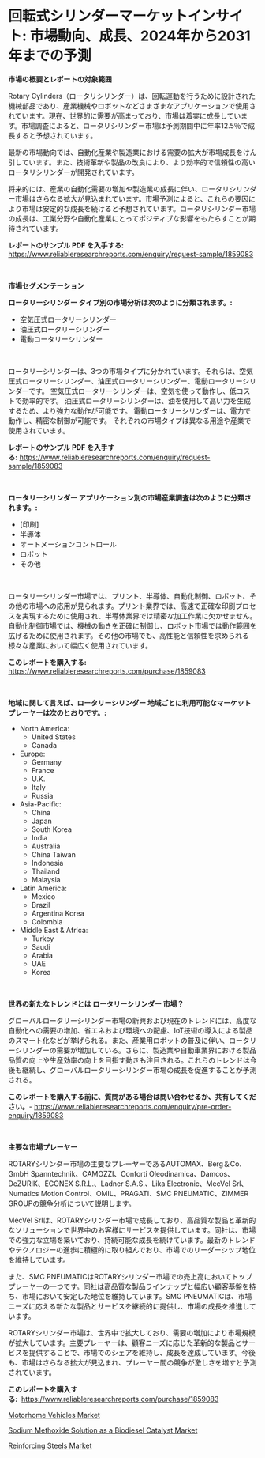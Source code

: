 <p><h1>回転式シリンダーマーケットインサイト: 市場動向、成長、2024年から2031年までの予測</h1></p><p><strong>市場の概要とレポートの対象範囲</strong></p>
<p><p>Rotary Cylinders（ロータリシリンダー）は、回転運動を行うために設計された機械部品であり、産業機械やロボットなどさまざまなアプリケーションで使用されています。現在、世界的に需要が高まっており、市場は着実に成長しています。市場調査によると、ロータリシリンダー市場は予測期間中に年率12.5％で成長すると予想されています。</p><p>最新の市場動向では、自動化産業や製造業における需要の拡大が市場成長をけん引しています。また、技術革新や製品の改良により、より効率的で信頼性の高いロータリシリンダーが開発されています。</p><p>将来的には、産業の自動化需要の増加や製造業の成長に伴い、ロータリシリンダー市場はさらなる拡大が見込まれています。市場予測によると、これらの要因により市場は安定的な成長を続けると予想されています。ロータリシリンダー市場の成長は、工業分野や自動化産業にとってポジティブな影響をもたらすことが期待されています。</p></p>
<p><strong>レポートのサンプル PDF を入手する:</strong> <a href="https://www.reliableresearchreports.com/enquiry/request-sample/1859083">https://www.reliableresearchreports.com/enquiry/request-sample/1859083</a></p>
<p>&nbsp;</p>
<p><strong>市場セグメンテーション</strong></p>
<p><strong>ロータリーシリンダー タイプ別の市場分析は次のように分類されます。:</strong></p>
<p><ul><li>空気圧式ロータリーシリンダー</li><li>油圧式ロータリーシリンダー</li><li>電動ロータリーシリンダー</li></ul></p>
<p>&nbsp;</p>
<p><p>ロータリーシリンダーは、3つの市場タイプに分かれています。それらは、空気圧式ロータリーシリンダー、油圧式ロータリーシリンダー、電動ロータリーシリンダーです。 空気圧式ロータリーシリンダーは、空気を使って動作し、低コストで効率的です。 油圧式ロータリーシリンダーは、油を使用して高い力を生成するため、より強力な動作が可能です。 電動ロータリーシリンダーは、電力で動作し、精密な制御が可能です。 それぞれの市場タイプは異なる用途や産業で使用されています。</p></p>
<p><strong>レポートのサンプル PDF を入手する:</strong>&nbsp;<a href="https://www.reliableresearchreports.com/enquiry/request-sample/1859083">https://www.reliableresearchreports.com/enquiry/request-sample/1859083</a></p>
<p>&nbsp;</p>
<p><strong> ロータリーシリンダー アプリケーション別の市場産業調査は次のように分類されます。:</strong></p>
<p><ul><li>[印刷]</li><li>半導体</li><li>オートメーションコントロール</li><li>ロボット</li><li>その他</li></ul></p>
<p>&nbsp;</p>
<p><p>ロータリーシリンダー市場では、プリント、半導体、自動化制御、ロボット、その他の市場への応用が見られます。プリント業界では、高速で正確な印刷プロセスを実現するために使用され、半導体業界では精密な加工作業に欠かせません。自動化制御市場では、機械の動きを正確に制御し、ロボット市場では動作範囲を広げるために使用されます。その他の市場でも、高性能と信頼性を求められる様々な産業において幅広く使用されています。</p></p>
<p><strong>このレポートを購入する:</strong>&nbsp; <a href="https://www.reliableresearchreports.com/purchase/1859083">https://www.reliableresearchreports.com/purchase/1859083</a></p>
<p>&nbsp;</p>
<p><strong>地域に関して言えば、ロータリーシリンダー 地域ごとに利用可能なマーケットプレーヤーは次のとおりです。:</strong></p>
<p><ul>
    <li>
        North America:
        <ul>
            <li>United States</li>
            <li>Canada</li>
        </ul>
    </li>
    <li>
        Europe:
        <ul>
            <li>Germany</li>
            <li>France</li>
            <li>U.K.</li>
            <li>Italy</li>
            <li>Russia</li>
        </ul>
    </li>
    <li>
        Asia-Pacific:
        <ul>
            <li>China</li>
            <li>Japan</li>
            <li>South Korea</li>
            <li>India</li>
            <li>Australia</li>
            <li>China Taiwan</li>
            <li>Indonesia</li>
            <li>Thailand</li>
            <li>Malaysia</li>
        </ul>
    </li>
    <li>
        Latin America:
        <ul>
            <li>Mexico</li>
            <li>Brazil</li>
            <li>Argentina Korea</li>
            <li>Colombia</li>
        </ul>
    </li>
    <li>
        Middle East & Africa:
        <ul>
            <li>Turkey</li>
            <li>Saudi</li>
            <li>Arabia</li>
            <li>UAE</li>
            <li>Korea</li>
        </ul>
    </li>
    </ul></p>
<p>&nbsp;</p>
<p><strong>世界の新たなトレンドとは ロータリーシリンダー 市場？</strong></p>
<p><p>グローバルロータリーシリンダー市場の新興および現在のトレンドには、高度な自動化への需要の増加、省エネおよび環境への配慮、IoT技術の導入による製品のスマート化などが挙げられる。また、産業用ロボットの普及に伴い、ロータリーシリンダーの需要が増加している。さらに、製造業や自動車業界における製品品質の向上や生産効率の向上を目指す動きも注目される。これらのトレンドは今後も継続し、グローバルロータリーシリンダー市場の成長を促進することが予測される。</p></p>
<p><strong>このレポートを購入する前に、質問がある場合は問い合わせるか、共有してください。</strong>- <a href="https://www.reliableresearchreports.com/enquiry/pre-order-enquiry/1859083">https://www.reliableresearchreports.com/enquiry/pre-order-enquiry/1859083</a></p>
<p>&nbsp;</p>
<p><strong>主要な市場プレーヤー</strong></p>
<p><p>ROTARYシリンダー市場の主要なプレーヤーであるAUTOMAX、Berg＆Co. GmbH Spanntechnik、CAMOZZI、Conforti Oleodinamica、Damcos、DeZURIK、ECONEX S.R.L.、Ladner S.A.S.、Lika Electronic、MecVel Srl、Numatics Motion Control、OMIL、PRAGATI、SMC PNEUMATIC、ZIMMER GROUPの競争分析について説明します。</p><p>MecVel Srlは、ROTARYシリンダー市場で成長しており、高品質な製品と革新的なソリューションで世界中のお客様にサービスを提供しています。同社は、市場での強力な立場を築いており、持続可能な成長を続けています。最新のトレンドやテクノロジーの進歩に積極的に取り組んでおり、市場でのリーダーシップ地位を維持しています。</p><p>また、SMC PNEUMATICはROTARYシリンダー市場での売上高においてトッププレーヤーの一つです。同社は高品質な製品ラインナップと幅広い顧客基盤を持ち、市場において安定した地位を維持しています。SMC PNEUMATICは、市場ニーズに応える新たな製品とサービスを継続的に提供し、市場の成長を推進しています。</p><p>ROTARYシリンダー市場は、世界中で拡大しており、需要の増加により市場規模が拡大しています。主要プレーヤーは、顧客ニーズに応じた革新的な製品とサービスを提供することで、市場でのシェアを維持し、成長を達成しています。今後も、市場はさらなる拡大が見込まれ、プレーヤー間の競争が激しさを増すと予測されています。</p></p>
<p><strong>このレポートを購入する:</strong>&nbsp;&nbsp;<a href="https://www.reliableresearchreports.com/purchase/1859083">https://www.reliableresearchreports.com/purchase/1859083</a></p>
<p><p><a href="https://github.com/Alonsoolds3wq1d81czn8rbol/Market-Research-Report-List-1/blob/main/motorhome-vehicles-market.md">Motorhome Vehicles Market</a></p><p><a href="https://boundless-drawbridge-702.notion.site/Sodium-Methoxide-Solution-as-a-Biodiesel-Catalyst-Market-Share-Market-New-Trends-Analysis-Report-B-dc67fbd79f40457db438de64543d75c1">Sodium Methoxide Solution as a Biodiesel Catalyst Market</a></p><p><a href="https://github.com/yemakinde/Market-Research-Report-List-1/blob/main/reinforcing-steels-market.md">Reinforcing Steels Market</a></p></p>
